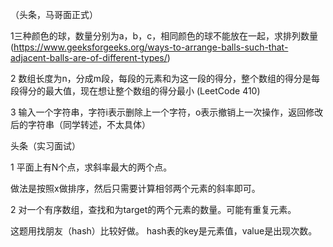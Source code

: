 （头条，马哥面正式）

1三种颜色的球，数量分别为a，b，c，相同颜色的球不能放在一起，求排列数量 (https://www.geeksforgeeks.org/ways-to-arrange-balls-such-that-adjacent-balls-are-of-different-types/)

2 数组长度为n，分成m段，每段的元素和为这一段的得分，整个数组的得分是每段得分的最大值，现在想让整个数组的得分最小 (LeetCode 410)

3 输入一个字符串，字符i表示删除上一个字符，o表示撤销上一次操作，返回修改后的字符串（同学转述，不太具体）



头条（实习面试）

1 平面上有N个点，求斜率最大的两个点。

做法是按照x做排序，然后只需要计算相邻两个元素的斜率即可。

2  对一个有序数组，查找和为target的两个元素的数量。可能有重复元素。

这题用找朋友（hash）比较好做。 hash表的key是元素值，value是出现次数。

